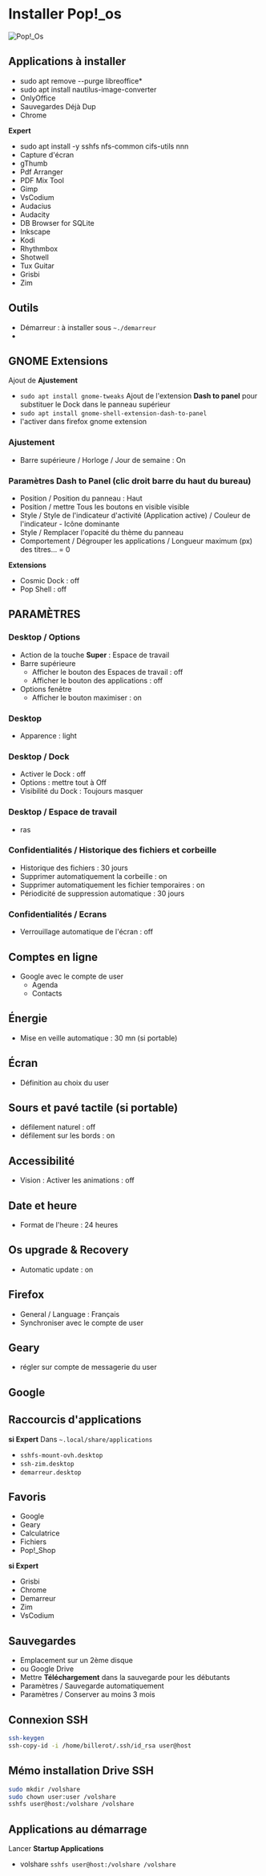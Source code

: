 # Installer Pop!_os

![Pop!_Os](https://user-images.githubusercontent.com/2213723/173556334-71be4dd4-5dbe-4093-a663-cd719c61bfbf.png)


## Applications à installer
- sudo apt remove --purge libreoffice*
- sudo apt install nautilus-image-converter
- OnlyOffice
- Sauvegardes Déjà Dup
- Chrome

**Expert**
- sudo apt install -y sshfs nfs-common cifs-utils nnn
- Capture d'écran
- gThumb
- Pdf Arranger
- PDF Mix Tool
- Gimp
- VsCodium
- Audacius
- Audacity
- DB Browser for SQLite
- Inkscape
- Kodi
- Rhythmbox
- Shotwell
- Tux Guitar
- Grisbi
- Zim

## Outils
- Démarreur : à installer sous `~./demarreur`
- 

## GNOME Extensions
Ajout de **Ajustement**
- `sudo apt install gnome-tweaks`
Ajout de l'extension **Dash to panel** pour substituer le Dock dans le panneau supérieur
- `sudo apt install gnome-shell-extension-dash-to-panel`
- l'activer dans firefox gnome extension

### Ajustement
- Barre supérieure / Horloge / Jour de semaine : On

### Paramètres Dash to Panel (clic droit barre du haut du bureau)
- Position / Position du panneau : Haut
- Position / mettre Tous les boutons en visible visible 
- Style / Style de l'indicateur d'activité (Application active) / Couleur de l'indicateur - Icône dominante
- Style / Remplacer l'opacité du thème du panneau
- Comportement / Dégrouper les applications / Longueur maximum (px) des titres... = 0

**Extensions**
- Cosmic Dock : off
- Pop Shell : off

## PARAMÈTRES

### Desktop / Options
- Action de la touche **Super** : Espace de travail
- Barre supérieure 
  - Afficher le bouton des Espaces de travail : off
  - Afficher le bouton des applications : off
- Options fenêtre
  - Afficher le bouton maximiser : on

### Desktop
- Apparence : light 
 
### Desktop / Dock
- Activer le Dock : off
- Options : mettre tout à Off
- Visibilité du Dock : Toujours masquer

### Desktop / Espace de travail
- ras

### Confidentialités / Historique des fichiers et corbeille
- Historique des fichiers : 30 jours
- Supprimer automatiquement la corbeille : on
- Supprimer automatiquement les fichier temporaires : on
- Périodicité de suppression automatique : 30 jours

### Confidentialités / Ecrans
- Verrouillage automatique de l'écran : off

## Comptes en ligne
- Google avec le compte de user
  - Agenda
  - Contacts

## Énergie
- Mise en veille automatique : 30 mn (si portable)

## Écran
- Définition au choix du user

## Sours et pavé tactile (si portable)
- défilement naturel : off
- défilement sur les bords : on

## Accessibilité
- Vision : Activer les animations : off

## Date et heure
- Format de l'heure : 24 heures

## Os upgrade & Recovery
- Automatic update : on

## Firefox
- General / Language : Français
- Synchroniser avec le compte de user

## Geary
- régler sur compte de messagerie du user

## Google


## Raccourcis d'applications
**si Expert**
Dans `~.local/share/applications`
- `sshfs-mount-ovh.desktop`
- `ssh-zim.desktop`
- `demarreur.desktop`

## Favoris
- Google
- Geary
- Calculatrice
- Fichiers
- Pop!_Shop

**si Expert**
- Grisbi
- Chrome
- Demarreur
- Zim
- VsCodium

## Sauvegardes
- Emplacement sur un 2ème disque
- ou Google Drive
- Mettre **Téléchargement** dans la sauvegarde pour les débutants
- Paramètres / Sauvegarde automatiquement
- Paramètres / Conserver au moins 3 mois

## Connexion SSH
```bash
ssh-keygen
ssh-copy-id -i /home/billerot/.ssh/id_rsa user@host
```

## Mémo installation Drive SSH
```bash
sudo mkdir /volshare
sudo chown user:user /volshare
sshfs user@host:/volshare /volshare
```

## Applications au démarrage
Lancer **Startup Applications**
- volshare `sshfs user@host:/volshare /volshare`
